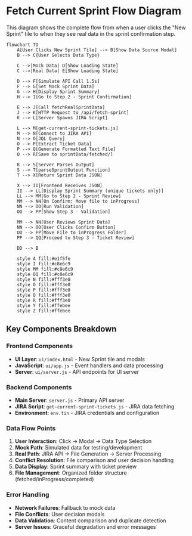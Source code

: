 # Fetch Current Sprint Flow Diagram

This diagram shows the complete flow from when a user clicks the "New Sprint" tile to when they see real data in the sprint confirmation step.

```mermaid
flowchart TD
    A[User Clicks New Sprint Tile] --> B[Show Data Source Modal]
    B --> C{User Selects Data Type}
    
    C -->|Mock Data| D[Show Loading State]
    C -->|Real Data| E[Show Loading State]
    
    D --> F[Simulate API Call 1.5s]
    F --> G[Set Mock Sprint Data]
    G --> H[Display Sprint Summary]
    H --> I[Go to Step 2 - Sprint Confirmation]
    
    E --> J[Call fetchRealSprintData]
    J --> K[HTTP Request to /api/fetch-sprint]
    K --> L[Server Spawns JIRA Script]
    
    L --> M[get-current-sprint-tickets.js]
    M --> N[Connect to JIRA API]
    N --> O[JQL Query]
    O --> P[Extract Ticket Data]
    P --> Q[Generate Formatted Text File]
    Q --> R[Save to sprintData/fetched/]
    
    R --> S[Server Parses Output]
    S --> T[parseSprintOutput Function]
    T --> X[Return Sprint Data JSON]
    
    X --> II[Frontend Receives JSON]
    II --> LL[Display Sprint Summary (unique tickets only)]
    LL --> MM[Go to Step 2 - Sprint Review]
    MM --> NN[On Confirm: Move file to inProgress]
    NN --> OO[Run Validation]
    OO --> PP[Show Step 3 - Validation]
    
    MM --> NN[User Reviews Sprint Data]
    NN --> OO[User Clicks Confirm Button]
    OO --> PP[Move File to inProgress Folder]
    PP --> QQ[Proceed to Step 3 - Ticket Review]
    
    DD --> B
    
    style A fill:#e1f5fe
    style I fill:#c8e6c9
    style MM fill:#c8e6c9
    style QQ fill:#c8e6c9
    style N fill:#fff3e0
    style O fill:#fff3e0
    style P fill:#fff3e0
    style Q fill:#fff3e0
    style R fill:#fff3e0
    style Y fill:#ffebee
    style Z fill:#ffebee
```

## Key Components Breakdown

### Frontend Components
- **UI Layer**: `ui/index.html` - New Sprint tile and modals
- **JavaScript**: `ui/app.js` - Event handlers and data processing
- **Server**: `ui/server.js` - API endpoints for UI server

### Backend Components  
- **Main Server**: `server.js` - Primary API server
- **JIRA Script**: `get-current-sprint-tickets.js` - JIRA data fetching
- **Environment**: `env.tin` - JIRA credentials and configuration

### Data Flow Points
1. **User Interaction**: Click → Modal → Data Type Selection
2. **Mock Path**: Simulated data for testing/development
3. **Real Path**: JIRA API → File Generation → Server Processing
4. **Conflict Resolution**: File comparison and user decision handling
5. **Data Display**: Sprint summary with ticket preview
6. **File Management**: Organized folder structure (fetched/inProgress/completed)

### Error Handling
- **Network Failures**: Fallback to mock data
- **File Conflicts**: User decision modals
- **Data Validation**: Content comparison and duplicate detection
- **Server Issues**: Graceful degradation and error messages
